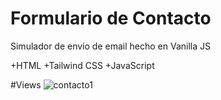 # Formulario de Contacto
Simulador de envío de email hecho en Vanilla JS

+HTML
+Tailwind CSS
+JavaScript

#Views
![contacto1](https://user-images.githubusercontent.com/84545725/152275509-c6b6e93f-108f-4445-a341-70af4e7c1c76.jpg)
